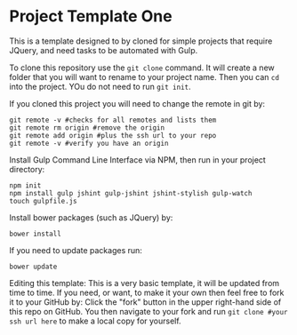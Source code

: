 # Project Template One

This is a template designed to by cloned for simple projects that require JQuery, and need tasks to be automated with Gulp.


To clone this repository use the `git clone` command. It will create a new folder that you will want to rename to your project name. Then you can `cd` into the project. YOu do not need to run `git init`.

If you cloned this project you will need to change the remote  in git by:
```
git remote -v #checks for all remotes and lists them
git remote rm origin #remove the origin
git remote add origin #plus the ssh url to your repo
git remote -v #verify you have an origin
```
Install Gulp Command Line Interface via NPM, then run in your project directory:
```
npm init 
npm install gulp jshint gulp-jshint jshint-stylish gulp-watch
touch gulpfile.js
```
Install bower packages (such as JQuery) by:
```
bower install
```
If you need to update packages run:
```
bower update
```

Editing this template:
This is a very basic template, it will be updated from time to time. If you need, or want, to make it your own then feel free to fork it to your GitHub by:
Click the "fork" button in the upper right-hand side of this repo on GitHub. You then navigate to your fork and run `git clone #your ssh url here` to make a local copy for yourself.  
